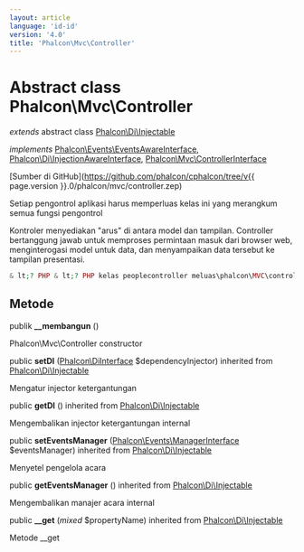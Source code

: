 ```yaml
---
layout: article
language: 'id-id'
version: '4.0'
title: 'Phalcon\Mvc\Controller'
---
```

# Abstract class **Phalcon\Mvc\Controller**

*extends* abstract class [Phalcon\Di\Injectable](Phalcon_Di_Injectable)

*implements* [Phalcon\Events\EventsAwareInterface](Phalcon_Events_EventsAwareInterface), [Phalcon\Di\InjectionAwareInterface](Phalcon_Di_InjectionAwareInterface), [Phalcon\Mvc\ControllerInterface](Phalcon_Mvc_ControllerInterface)

[Sumber di GitHub](https://github.com/phalcon/cphalcon/tree/v{{ page.version }}.0/phalcon/mvc/controller.zep)

Setiap pengontrol aplikasi harus memperluas kelas ini yang merangkum semua fungsi pengontrol

Kontroler menyediakan "arus" di antara model dan tampilan. Controller bertanggung jawab untuk memproses permintaan masuk dari browser web, menginterogasi model untuk data, dan menyampaikan data tersebut ke tampilan presentasi.

```php
& lt;? PHP & lt;? PHP kelas peoplecontroller meluas\phalcon\MVC\controller {// tindakan ini akan dieksekusi secara default fungsi publik indexaction(){}fungsi publik findaction(){}fungsi publik saveaction(){// depan aliran ke indeks action kembali $this- > dispatcher- > maju (["controller" = > "orang-orang", "aksi" = & gt; "indeks",]);}}

```

## Metode

publik **__membangun** ()

Phalcon\Mvc\Controller constructor

public **setDI** ([Phalcon\DiInterface](Phalcon_DiInterface) $dependencyInjector) inherited from [Phalcon\Di\Injectable](Phalcon_Di_Injectable)

Mengatur injector ketergantungan

public **getDI** () inherited from [Phalcon\Di\Injectable](Phalcon_Di_Injectable)

Mengembalikan injector ketergantungan internal

public **setEventsManager** ([Phalcon\Events\ManagerInterface](Phalcon_Events_ManagerInterface) $eventsManager) inherited from [Phalcon\Di\Injectable](Phalcon_Di_Injectable)

Menyetel pengelola acara

public **getEventsManager** () inherited from [Phalcon\Di\Injectable](Phalcon_Di_Injectable)

Mengembalikan manajer acara internal

public **__get** (*mixed* $propertyName) inherited from [Phalcon\Di\Injectable](Phalcon_Di_Injectable)

Metode __get